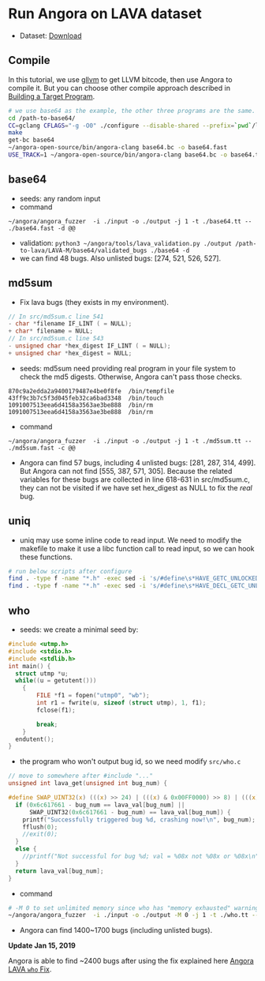 # Run Angora on LAVA dataset
- Dataset: [Download](http://panda.moyix.net/~moyix/lava_corpus.tar.xz)

## Compile
In this tutorial, we use [gllvm](https://github.com/SRI-CSL/gllvm) to get LLVM bitcode, then use Angora to compile it. But you can choose other compile approach described in [Building a Target Program](build_target.md). 

``` sh
# we use base64 as the example, the other three programs are the same.
cd /path-to-base64/
CC=gclang CFLAGS="-g -O0" ./configure --disable-shared --prefix=`pwd`/lava-install
make
get-bc base64
~/angora-open-source/bin/angora-clang base64.bc -o base64.fast
USE_TRACK=1 ~/angora-open-source/bin/angora-clang base64.bc -o base64.tt 
```

## base64
- seeds: any random input
- command
```
~/angora/angora_fuzzer  -i ./input -o ./output -j 1 -t ./base64.tt -- ./base64.fast -d @@
```
- validation: `python3 ~/angora/tools/lava_validation.py ./output /path-to-lava/LAVA-M/base64/validated_bugs ./base64 -d`
- we can find 48 bugs. Also unlisted bugs: [274, 521, 526, 527].

## md5sum

- Fix lava bugs (they exists in my environment).
``` c
// In src/md5sum.c line 541
- char *filename IF_LINT ( = NULL);
+ char* filename = NULL;
// In src/md5sum.c line 543
- unsigned char *hex_digest IF_LINT ( = NULL);
+ unsigned char *hex_digest = NULL; 
```
- seeds: md5sum need providing real program in your file system to check the md5 digests. Otherwise, Angora can't pass those checks.
```
870c9a2edda2a9400179487e4be0f8fe  /bin/tempfile
43ff9c3b7c5f3d045feb32ca6bad3348  /bin/touch
1091007513eea6d4158a3563ae3be888  /bin/rm
1091007513eea6d4158a3563ae3be888  /bin/rm
```

- command
```
~/angora/angora_fuzzer  -i ./input -o ./output -j 1 -t ./md5sum.tt -- ./md5sum.fast -c @@
```
- Angora can find 57 bugs, including 4 unlisted bugs: [281, 287, 314, 499]. But Angora can not find [555, 387, 571, 305]. Because the related variables for these bugs are collected in line 618-631 in src/md5sum.c, they can not be visited if we have set hex_digest as NULL to fix the *real* bug.

## uniq
- uniq may use some inline code to read input. We need to modify the makefile to make it use a libc function call to read input, so we can hook these functions.
```sh
# run below scripts after configure
find . -type f -name "*.h" -exec sed -i 's/#define\s*HAVE_GETC_UNLOCKED\s*[0-9]/#undef HAVE_GETC_UNLOCKED/' {} +
find . -type f -name "*.h" -exec sed -i 's/#define\s*HAVE_DECL_GETC_UNLOCKED\s*[0-9]/#undef HAVE_GETC_UNLOCKED/' {} +
```

## who
- seeds: we create a minimal seed by:
``` c
#include <utmp.h>
#include <stdio.h>
#include <stdlib.h>
int main() {
  struct utmp *u;
  while((u = getutent()))
    {
        FILE *f1 = fopen("utmp0", "wb");
        int r1 = fwrite(u, sizeof (struct utmp), 1, f1);
        fclose(f1);

        break;
    }
  endutent();
}
```

- the program who won't output bug id, so we need modify `src/who.c`
```c
// move to somewhere after #include "..."
unsigned int lava_get(unsigned int bug_num) {

#define SWAP_UINT32(x) (((x) >> 24) | (((x) & 0x00FF0000) >> 8) | (((x) & 0x0000FF00) << 8) | ((x) << 24))
  if (0x6c617661 - bug_num == lava_val[bug_num] ||
      SWAP_UINT32(0x6c617661 - bug_num) == lava_val[bug_num]) {
    printf("Successfully triggered bug %d, crashing now!\n", bug_num);
    fflush(0);
    //exit(0);
  }
  else {
    //printf("Not successful for bug %d; val = %08x not %08x or %08x\n", bug_num, lava_val[bug_num], 0x6c617661 + bug_num, 0x6176616c + bug_num);
  }
  return lava_val[bug_num];
}
```

- command
``` sh
# -M 0 to set unlimited memory since who has "memory exhausted" warning.
~/angora/angora_fuzzer  -i ./input -o ./output -M 0 -j 1 -t ./who.tt -- ./who.fast @@
```

- Angora can find 1400~1700 bugs (including unlisted bugs).

**Update Jan 15, 2019**

Angora is able to find ~2400 bugs after using the fix explained here [Angora LAVA `who` Fix](./lava-who-fix.md).
